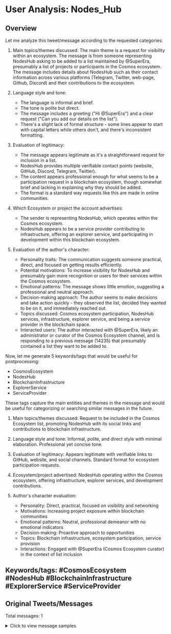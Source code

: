 # User Analysis: Nodes_Hub

## Overview

<think>
Let me analyze this tweet/message according to the requested categories:

1. Main topics/themes discussed:
   The main theme is a request for visibility within an ecosystem. The message is from someone representing NodesHub asking to be added to a list maintained by @SuperEra, presumably a list of projects or participants in the Cosmos ecosystem. The message includes details about NodesHub such as their contact information across various platforms (Telegram, Twitter, web-page, Github, Discord) and their contributions to the ecosystem.

2. Language style and tone:
   - The language is informal and brief.
   - The tone is polite but direct.
   - The message includes a greeting ("Hi @SuperEra") and a clear request ("Can you add our details on the list").
   - There's a slight lack of formal structure - some lines appear to start with capital letters while others don't, and there's inconsistent formatting.

3. Evaluation of legitimacy:
   - The message appears legitimate as it's a straightforward request for inclusion in a list.
   - NodesHub provides multiple verifiable contact points (website, GitHub, Discord, Telegram, Twitter).
   - The content appears professional enough for what seems to be a participation request in a blockchain ecosystem, though somewhat brief and lacking in explaining why they should be added.
   - The format is a standard way requests like this are made in online communities.

4. Which Ecosystem or project the account advertises:
   - The sender is representing NodesHub, which operates within the Cosmos ecosystem.
   - NodesHub appears to be a service provider contributing to infrastructure, offering an explorer service, and participating in development within this blockchain ecosystem.

5. Evaluation of the author's character:
   - Personality traits: The communication suggests someone practical, direct, and focused on getting results efficiently.
   - Potential motivations: To increase visibility for NodesHub and presumably gain more recognition or users for their services within the Cosmos ecosystem.
   - Emotional patterns: The message shows little emotion, suggesting a professional and neutral approach.
   - Decision-making approach: The author seems to make decisions and take action quickly - they observed the list, decided they wanted to be on it, and immediately reached out.
   - Topics discussed: Cosmos ecosystem participation, NodesHub services, infrastructure, explorer service, and being a service provider in the blockchain space.
   - Interacted users: The author interacted with @SuperEra, likely an administrator or curator of the Cosmos Ecosystem channel, and is responding to a previous message (14235) that presumably contained a list they want to be added to.

Now, let me generate 5 keywords/tags that would be useful for postprocessing:
- CosmosEcosystem
- NodesHub
- BlockchainInfrastructure
- ExplorerService
- ServiceProvider

These tags capture the main entities and themes in the message and would be useful for categorizing or searching similar messages in the future.
</think>

1. Main topics/themes discussed:
   Request to be included in the Cosmos Ecosystem list, promoting NodesHub with its social links and contributions to blockchain infrastructure.

2. Language style and tone:
   Informal, polite, and direct style with minimal elaboration. Professional yet concise tone.

3. Evaluation of legitimacy:
   Appears legitimate with verifiable links to GitHub, website, and social channels. Standard format for ecosystem participation requests.

4. Ecosystem/project advertised:
   NodesHub operating within the Cosmos ecosystem, offering infrastructure, explorer services, and development contributions.

5. Author's character evaluation:
   - Personality: Direct, practical, focused on visibility and networking
   - Motivations: Increasing project exposure within blockchain communities
   - Emotional patterns: Neutral, professional demeanor with no emotional indicators
   - Decision-making: Proactive approach to opportunities
   - Topics: Blockchain infrastructure, ecosystem participation, service provision
   - Interactions: Engaged with @SuperEra (Cosmos Ecosystem curator) in the context of list inclusion

Keywords/tags:
#CosmosEcosystem #NodesHub #BlockchainInfrastructure #ExplorerService #ServiceProvider
---
## Original Tweets/Messages

Total messages: 1

<details>
<summary>Click to view message samples</summary>

| Type | Content |
|------|---------|
| telegram_message | {"message_id": 15623, "text": "Hi @SuperEra\nCan you add our details on the list\n\nName: NodesHub\nTelegram: @Nodes_Hub\nTwitter: @Nodes_Hub\nWeb-page: https://nodeshub.online/\nGithub: https://gi... |

</details>
